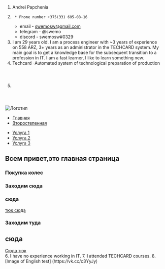 1. Andrei Papchenia
2.      * Phone number +375(33) 605-08-16
	* email - swemosw@gmail.com
	* telegram - @swemo
	* discord - swemosw#0329
3. I am 29 years old. I am a process engineer with ~3 years of experience on 558 ARZ, 3+ years as an administrator in the TECHCARD system. My main goal is to get a knowledge base for the subsequent transition to a profession in IT. I am a fast learner, I like to learn something new.
4. Techcard -Automated system of technological preparation of production
5. <header >
<img src="/logo.png" alt="Логотип">
<nav>
  <ul>
    <lI><a href="/">Главная</a></lI>
     <lI><a href="/">Второстепенная</a></lI>
  </ul>
  </nav>
</header>
<aside>
<nav>
<ul>
  <li><a href="/service-1">Услуга 1</a></li>
  <li><a href="/service-2">Услуга 2</a></li>
  <li><a href="/service-3">Услуга 3</a></li>
  </ul></nav></aside>
<main>
<h2>  Всем привет,это главная страница  </h2>
  <section>
  <h3>    Покупка колес  </h3>
  <article>
    <h3>    Заходим сюда    </h3>  
    <h3>    сюда  </h3>
  <a href="#"> тюк сюда</a>
  </article>
  <article>
    <h3>    Заходим туда      </h3> 
    <h2>    сюда  </h2>
    <a href="#">Сюда тюк</a>
  </article>
  </section>
  </main>
6. I have no experience working in IT. 
7. I attended TECHCARD courses.
8. [Image of English test] (https://vk.cc/c3YyJy)

